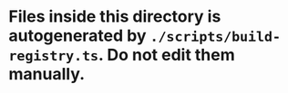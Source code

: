 # Files inside this directory is autogenerated by `./scripts/build-registry.ts`. **Do not edit them manually.**
